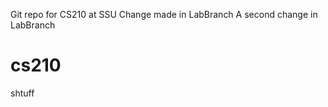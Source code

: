Git repo for CS210 at SSU
Change made in LabBranch
A second change in LabBranch

cs210
=====

shtuff
